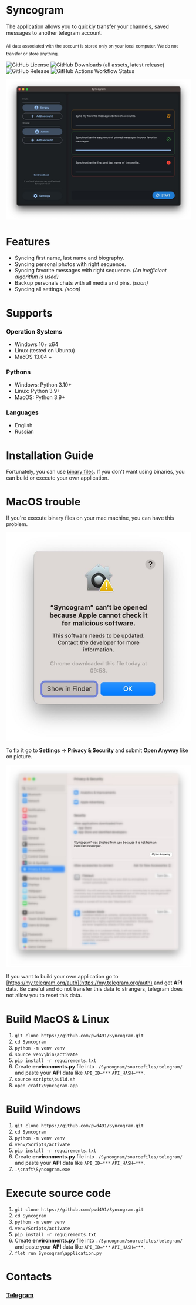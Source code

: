 # Syncogram
The application allows you to quickly transfer your channels, saved messages to another telegram account.

<sub>All data associated with the account is stored only on your local computer. We do not transfer or store anything.</sub>

![GitHub License](https://img.shields.io/github/license/pwd491/syncogram)
![GitHub Downloads (all assets, latest release)](https://img.shields.io/github/downloads/pwd491/syncogram/latest/total?style=social&label=Download&link=https%3A%2F%2Fgithub.com%2Fpwd491%2FSyncogram%2Freleases)
![GitHub Release](https://img.shields.io/github/v/release/pwd491/Syncogram?display_name=release&label=latest-release)
![GitHub Actions Workflow Status](https://img.shields.io/github/actions/workflow/status/pwd491/syncogram/.github%2Fworkflows%2Frelease.yml)


![Preview of Telegram Desktop][preview_image]

[preview_image]: ./docs/assets/preview.jpg "Preview of Syncogram Application"

# Features
* Syncing first name, last name and biography.
* Syncing personal photos with right sequence.
* Syncing favorite messages with right sequence. _(An inefficient algorithm is used)_
* Backup personals chats with all media and pins. _(soon)_
* Syncing all settings. _(soon)_

# Supports
### Operation Systems
* Windows 10+ x64
* Linux (tested on Ubuntu)
* MacOS 13.04 +

### Pythons
* Windows: Python 3.10+
* Linux: Python 3.9+
* MacOS: Python 3.9+
### Languages
* English
* Russian

# Installation Guide
Fortunately, you can use [binary files](https://github.com/pwd491/syncogram/releases). If you don't want using binaries, you can build or execute your own application.


# MacOS trouble
If you're execute binary files on your mac machine, you can have this problem.

![MacOS Error](./docs/assets//macos_error1.jpg)

To fix it go to **Settings** → **Privacy & Security** and submit **Open Anyway** like on picture.

![MacOS Error](./docs/assets//macos_error2.jpg)

If you want to build your own application go to [https://my.telegram.org/auth](https://my.telegram.org/auth) and get **API** data. Be careful and do not transfer this data to strangers, telegram does not allow you to reset this data.

# Build MacOS & Linux
1. `git clone https://github.com/pwd491/Syncogram.git`
2. `cd Syncogram`
3. `python -m venv venv`
4. `source venv\bin\activate`
5. `pip install -r requirements.txt`
6. Create **environments.py** file into `./Syncogram/sourcefiles/telegram/` and paste your **API** data like `API_ID=***` `API_HASH=***`.
7. `source scripts\build.sh`
8. `open craft\Syncogram.app`

# Build Windows
1. `git clone https://github.com/pwd491/Syncogram.git`
2. `cd Syncogram`
3. `python -m venv venv`
4. `venv/Scripts/activate`
5. `pip install -r requirements.txt`
6. Create **environments.py** file into `./Syncogram/sourcefiles/telegram/` and paste your **API** data like `API_ID=***` `API_HASH=***`.
8. `.\craft\Syncogram.exe`


# Execute source code
1. `git clone https://github.com/pwd491/Syncogram.git`
2. `cd Syncogram`
3. `python -m venv venv`
4. `venv/Scripts/activate`
5. `pip install -r requirements.txt`
6. Create **environments.py** file into `./Syncogram/sourcefiles/telegram/` and paste your **API** data like `API_ID=***` `API_HASH=***`.
7. `flet run Syncogram\application.py`

# Contacts
### [Telegram](https://t.me/sergeydegtyar)